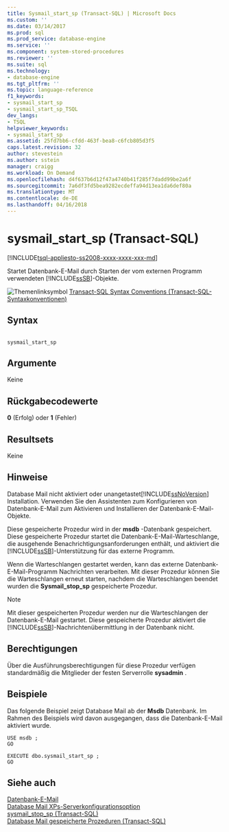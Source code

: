 ```yaml
---
title: Sysmail_start_sp (Transact-SQL) | Microsoft Docs
ms.custom: ''
ms.date: 03/14/2017
ms.prod: sql
ms.prod_service: database-engine
ms.service: ''
ms.component: system-stored-procedures
ms.reviewer: ''
ms.suite: sql
ms.technology:
- database-engine
ms.tgt_pltfrm: ''
ms.topic: language-reference
f1_keywords:
- sysmail_start_sp
- sysmail_start_sp_TSQL
dev_langs:
- TSQL
helpviewer_keywords:
- sysmail_start_sp
ms.assetid: 25fd7bb6-cfdd-463f-bea8-c6fcb805d3f5
caps.latest.revision: 32
author: stevestein
ms.author: sstein
manager: craigg
ms.workload: On Demand
ms.openlocfilehash: d4f637b6d12f47a4740b41f285f7dadd99be2a6f
ms.sourcegitcommit: 7a6df3fd5bea9282ecdeffa94d13ea1da6def80a
ms.translationtype: MT
ms.contentlocale: de-DE
ms.lasthandoff: 04/16/2018
---
```

# <a name="sysmailstartsp-transact-sql"></a>sysmail_start_sp (Transact-SQL)
[!INCLUDE[tsql-appliesto-ss2008-xxxx-xxxx-xxx-md](../../includes/tsql-appliesto-ss2008-xxxx-xxxx-xxx-md.md)]

  Startet Datenbank-E-Mail durch Starten der vom externen Programm verwendeten [!INCLUDE[ssSB](../../includes/sssb-md.md)]-Objekte.  
  
 ![Themenlinksymbol](../../database-engine/configure-windows/media/topic-link.gif "Topic link icon") [Transact-SQL Syntax Conventions (Transact-SQL-Syntaxkonventionen)](../../t-sql/language-elements/transact-sql-syntax-conventions-transact-sql.md)  
  
## <a name="syntax"></a>Syntax  
  
```  
  
sysmail_start_sp  
```  
  
## <a name="arguments"></a>Argumente  
 Keine  
  
## <a name="return-code-values"></a>Rückgabecodewerte  
 **0** (Erfolg) oder **1** (Fehler)  
  
## <a name="result-sets"></a>Resultsets  
 Keine  
  
## <a name="remarks"></a>Hinweise  
 Database Mail nicht aktiviert oder unangetastet[!INCLUDE[ssNoVersion](../../includes/ssnoversion-md.md)] Installation. Verwenden Sie den Assistenten zum Konfigurieren von Datenbank-E-Mail zum Aktivieren und Installieren der Datenbank-E-Mail-Objekte.  
  
 Diese gespeicherte Prozedur wird in der **msdb** -Datenbank gespeichert. Diese gespeicherte Prozedur startet die Datenbank-E-Mail-Warteschlange, die ausgehende Benachrichtigungsanforderungen enthält, und aktiviert die [!INCLUDE[ssSB](../../includes/sssb-md.md)]-Unterstützung für das externe Programm.  
  
 Wenn die Warteschlangen gestartet werden, kann das externe Datenbank-E-Mail-Programm Nachrichten verarbeiten. Mit dieser Prozedur können Sie die Warteschlangen erneut starten, nachdem die Warteschlangen beendet wurden die **Sysmail_stop_sp** gespeicherte Prozedur.  
  
> [!NOTE]  
>  Mit dieser gespeicherten Prozedur werden nur die Warteschlangen der Datenbank-E-Mail gestartet. Diese gespeicherte Prozedur aktiviert die [!INCLUDE[ssSB](../../includes/sssb-md.md)]-Nachrichtenübermittlung in der Datenbank nicht.  
  
## <a name="permissions"></a>Berechtigungen  
 Über die Ausführungsberechtigungen für diese Prozedur verfügen standardmäßig die Mitglieder der festen Serverrolle **sysadmin** .  
  
## <a name="examples"></a>Beispiele  
 Das folgende Beispiel zeigt Database Mail ab der **Msdb** Datenbank. Im Rahmen des Beispiels wird davon ausgegangen, dass die Datenbank-E-Mail aktiviert wurde.  
  
```  
USE msdb ;  
GO  
  
EXECUTE dbo.sysmail_start_sp ;  
GO  
```  
  
## <a name="see-also"></a>Siehe auch  
 [Datenbank-E-Mail](../../relational-databases/database-mail/database-mail.md)   
 [Database Mail XPs-Serverkonfigurationsoption](../../database-engine/configure-windows/database-mail-xps-server-configuration-option.md)   
 [sysmail_stop_sp &#40;Transact-SQL&#41;](../../relational-databases/system-stored-procedures/sysmail-stop-sp-transact-sql.md)   
 [Database Mail gespeicherte Prozeduren &#40;Transact-SQL&#41;](../../relational-databases/system-stored-procedures/database-mail-stored-procedures-transact-sql.md)  
  
  
